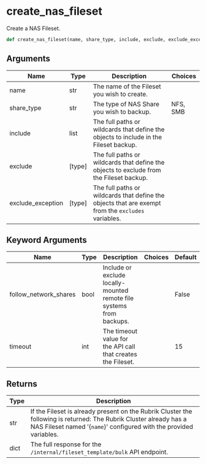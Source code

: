# create_nas_fileset

Create a NAS Fileset.
```py
def create_nas_fileset(name, share_type, include, exclude, exclude_exception, follow_network_shares=False, timeout=15)
```

## Arguments
| Name        | Type | Description                                                                 | Choices |
|-------------|------|-----------------------------------------------------------------------------|---------|
| name  | str  | The name of the Fileset you wish to create. |         |
| share_type  | str  | The type of NAS Share you wish to backup.  |    NFS, SMB     |
| include  | list  | The full paths or wildcards that define the objects to include in the Fileset backup. |         |
| exclude  | [type]  | The full paths or wildcards that define the objects to exclude from the Fileset backup. |         |
| exclude_exception  | [type]  | The full paths or wildcards that define the objects that are exempt from the `excludes` variables. |         |
## Keyword Arguments
| Name        | Type | Description                                                                 | Choices | Default |
|-------------|------|-----------------------------------------------------------------------------|---------|---------|
| follow_network_shares  | bool  | Include or exclude locally-mounted remote file systems from backups.  |         |    False     |
| timeout  | int  | The timeout value for the API call that creates the Fileset.  |         |    15     |

## Returns
| Type | Description                                                                                   |
|------|-----------------------------------------------------------------------------------------------|
| str  | If the Fileset is already present on the Rubrik Cluster the following is returned: The Rubrik Cluster already has a NAS Fileset named '{`name`}' configured with the provided variables. |
| dict  | The full response for the `/internal/fileset_template/bulk` API endpoint. |
